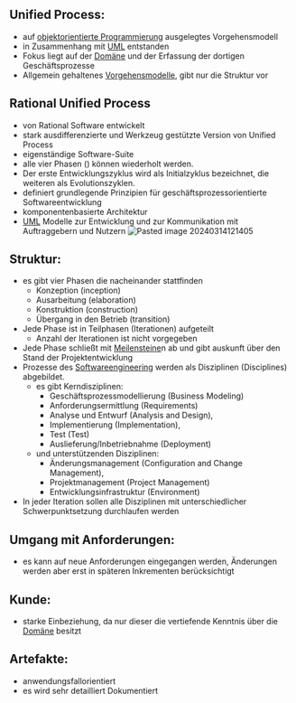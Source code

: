 ## Unified Process: 
- auf [objektorientierte Programmierung](objektorientierte%20Programmierung.md) ausgelegtes Vorgehensmodell
- in Zusammenhang mit [UML](UML.md) entstanden
- Fokus liegt auf der [Domäne](Domäne.md) und der Erfassung der dortigen Geschäftsprozesse
- Allgemein gehaltenes [Vorgehensmodelle](Vorgehensmodelle.md), gibt nur die Struktur vor

## Rational Unified Process
- von Rational Software entwickelt
- stark ausdifferenzierte und Werkzeug gestützte Version von Unified Process
- eigenständige Software-Suite
- alle vier Phasen ([](.md#Struktur)) können wiederholt werden. 
- Der erste Entwicklungszyklus wird als Initialzyklus bezeichnet, die weiteren als Evolutionszyklen.
- definiert grundlegende Prinzipien für geschäftsprozessorientierte Softwareentwicklung
- komponentenbasierte Architektur
- [UML](UML.md) Modelle zur Entwicklung und zur Kommunikation mit Auftraggebern und Nutzern
![Pasted image 20240314121405](Screenshots/Pasted%20image%2020240314121405.png)

## Struktur:
- es gibt vier Phasen die nacheinander stattfinden
	- Konzeption (inception)
	- Ausarbeitung (elaboration)
	- Konstruktion (construction)
	- Übergang in den Betrieb (transition)
- Jede Phase ist in Teilphasen (Iterationen) aufgeteilt
	- Anzahl der Iterationen ist nicht vorgegeben
- Jede Phase schließt mit [Meilensteine](Meilensteine.md)n ab und gibt auskunft über den Stand der Projektentwicklung
- Prozesse des [Softwareengineering](Softwareengineering.md) werden als Disziplinen (Disciplines) abgebildet.
	- es gibt Kerndisziplinen:
		- Geschäftsprozessmodellierung (Business Modeling)
		- Anforderungsermittlung (Requirements) 
		- Analyse und Entwurf (Analysis and Design), 
		- Implementierung (Implementation), 
		- Test (Test) 
		- Auslieferung/Inbetriebnahme (Deployment) 
	- und unterstützenden Disziplinen:
		- Änderungsmanagement (Configuration and Change Management), 
		- Projektmanagement (Project Management)  
		- Entwicklungsinfrastruktur (Environment) 
- In jeder Iteration sollen alle Disziplinen mit unterschiedlicher Schwerpunktsetzung durchlaufen werden
## Umgang mit Anforderungen:
- es kann auf neue Anforderungen eingegangen werden, Änderungen werden aber erst in späteren Inkrementen berücksichtigt

## Kunde:
- starke Einbeziehung, da nur dieser die vertiefende Kenntnis über die [Domäne](Domäne.md) besitzt

## Artefakte: 
- anwendungsfallorientiert
- es wird sehr detailliert Dokumentiert 